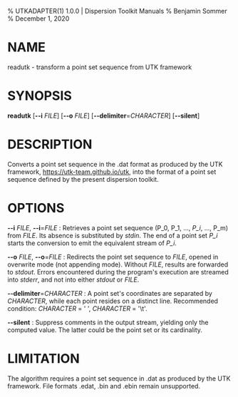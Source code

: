 % UTKADAPTER(1) 1.0.0 | Dispersion Toolkit Manuals
% Benjamin Sommer
% December 1, 2020

# NAME

readutk - transform a point set sequence from UTK framework

# SYNOPSIS

**readutk** [**\--i** *FILE*] [**\--o** *FILE*] [**\--delimiter**=*CHARACTER*] [**\--silent**]

# DESCRIPTION

Converts a point set sequence in the .dat format as produced by the UTK framework, https://utk-team.github.io/utk, into the format of a point set sequence defined by the present dispersion toolkit.

# OPTIONS

**\--i** *FILE*, **\--i**=*FILE*
:   Retrieves a point set sequence (P_0, P_1, ..., *P_i*, ..., P_m) from *FILE*. Its absence is substituted by *stdin*. The end of a point set *P_i* starts the conversion to emit the equivalent stream of *P_i*.

**\--o** *FILE*, **\--o**=*FILE*
:   Redirects the point set sequence to *FILE*, opened in overwrite mode (not appending mode). Without *FILE*, results are forwarded to *stdout*. Errors encountered during the program's execution are streamed into *stderr*, and not into either *stdout* or *FILE*.

**\--delimiter**=*CHARACTER*
:   A point set's coordinates are separated by *CHARACTER*, while each point resides on a distinct line. Recommended condition: *CHARACTER* = \' \', *CHARACTER* = \'\\t\'.

**\--silent**
:   Suppress comments in the output stream, yielding only the computed value. The latter could be the point set or its cardinality.

# LIMITATION

The algorithm requires a point set sequence in .dat as produced by the UTK framework. File formats .edat, .bin and .ebin remain unsupported.